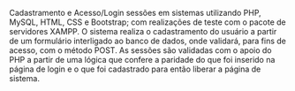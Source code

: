 Cadastramento e Acesso/Login sessões em sistemas utilizando PHP, MySQL, HTML, CSS e Bootstrap; com realizações de teste com o pacote de servidores XAMPP.
O sistema realiza o cadastramento do usuário a partir de um formulário interligado ao banco de dados, onde validará, para fins de acesso, com o método POST. As sessões
são validadas com o apoio do PHP a partir de uma lógica que confere a paridade do que foi inserido na página de login e o que foi cadastrado para então liberar a 
página de sistema. 
